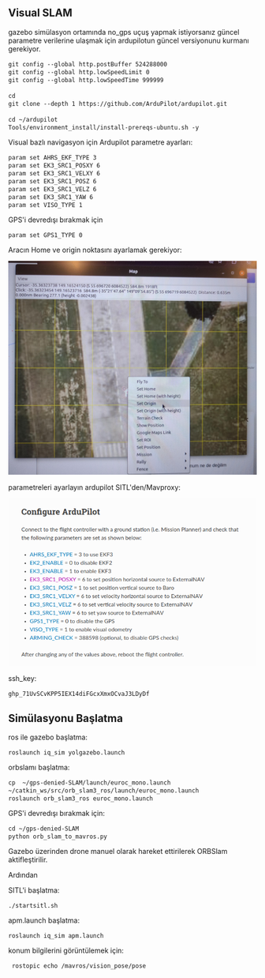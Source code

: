 ## Visual SLAM
gazebo simülasyon ortamında no_gps uçuş yapmak istiyorsanız güncel parametre verilerine ulaşmak için ardupilotun güncel versiyonunu kurmanı gerekiyor.
```
git config --global http.postBuffer 524288000
git config --global http.lowSpeedLimit 0
git config --global http.lowSpeedTime 999999

cd
git clone --depth 1 https://github.com/ArduPilot/ardupilot.git

cd ~/ardupilot
Tools/environment_install/install-prereqs-ubuntu.sh -y
```
Visual bazlı navigasyon için Ardupilot parametre ayarları:
```
param set AHRS_EKF_TYPE 3
param set EK3_SRC1_POSXY 6
param set EK3_SRC1_VELXY 6
param set EK3_SRC1_POSZ 6
param set EK3_SRC1_VELZ 6 
param set EK3_SRC1_YAW 6
param set VISO_TYPE 1
```
GPS'i devredışı bırakmak için
```
param set GPS1_TYPE 0
```

Aracın Home ve origin noktasını ayarlamak gerekiyor:

![Home](home.jpeg)

parametreleri ayarlayın ardupilot SITL'den/Mavproxy:

![parameters](parametres.png)

ssh_key:
```
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
```

## Simülasyonu Başlatma
ros ile gazebo başlatma:
```
roslaunch iq_sim yolgazebo.launch 
```
orbslamı başlatma:
```
cp  ~/gps-denied-SLAM/launch/euroc_mono.launch ~/catkin_ws/src/orb_slam3_ros/launch/euroc_mono.launch 
roslaunch orb_slam3_ros euroc_mono.launch
```
GPS'i devredışı bırakmak için:
```
cd ~/gps-denied-SLAM
python orb_slam_to_mavros.py  
```
Gazebo üzerinden drone manuel olarak hareket ettirilerek ORBSlam aktifleştirilir.

Ardından

SITL'i başlatma:
```
./startsitl.sh
```
apm.launch başlatma:
```
roslaunch iq_sim apm.launch
```
konum bilgilerini görüntülemek için:
```
 rostopic echo /mavros/vision_pose/pose
```
